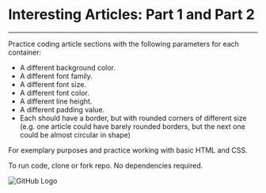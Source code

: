 # Interesting Articles: Part 1 and Part 2
___

Practice coding article sections with the following parameters for each container:

- A different background color.
- A different font family.
- A different font size.
- A different font color.
- A different line height.
- A different padding value.
- Each should have a border, but with rounded corners of different size (e.g. one article could have barely rounded borders, but the next one could be almost circular in shape)

For exemplary purposes and practice working with basic HTML and CSS. 

To run code, clone or fork repo. No dependencies required.

![GitHub Logo](https://user-images.githubusercontent.com/30006986/31523926-0463c586-af7c-11e7-8759-941c530d3935.png)
